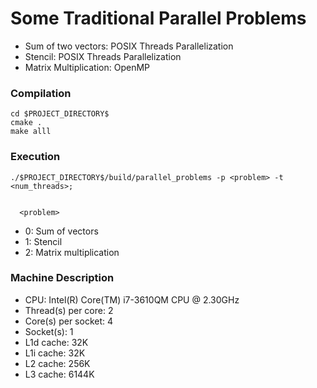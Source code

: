 # Some Traditional Parallel Problems

* Sum of two vectors: POSIX Threads Parallelization
* Stencil: POSIX Threads Parallelization
* Matrix Multiplication: OpenMP 

### Compilation

```
cd $PROJECT_DIRECTORY$
cmake .
make alll
```

### Execution

```
./$PROJECT_DIRECTORY$/build/parallel_problems -p <problem> -t <num_threads>;
```
<code>
  &lt;problem&gt;
</code>

 * 	0: Sum of vectors
 * 	1: Stencil
 * 	2: Matrix multiplication
 
### Machine Description
* CPU: Intel(R) Core(TM) i7-3610QM CPU @ 2.30GHz
* Thread(s) per core: 2
* Core(s) per socket: 4
* Socket(s): 1
* L1d cache: 32K
* L1i cache: 32K
* L2 cache: 256K
* L3 cache: 6144K
